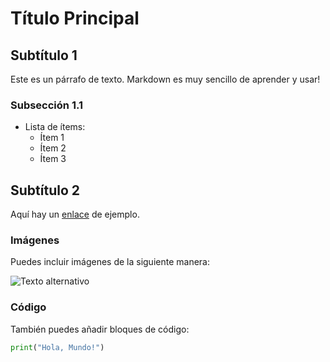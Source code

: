 # Título Principal

## Subtítulo 1
Este es un párrafo de texto. Markdown es muy sencillo de aprender y usar!

### Subsección 1.1
- Lista de ítems:
  - Ítem 1
  - Ítem 2
  - Ítem 3

## Subtítulo 2
Aquí hay un [enlace](http://www.example.com) de ejemplo.

### Imágenes
Puedes incluir imágenes de la siguiente manera:

![Texto alternativo](http://www.example.com/imagen.jpg)

### Código
También puedes añadir bloques de código:

```python
print("Hola, Mundo!")
